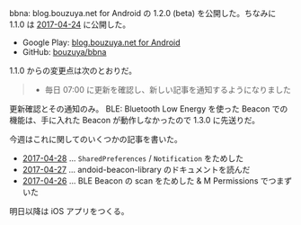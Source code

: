 bbna: blog.bouzuya.net for Android の 1.2.0 (beta) を公開した。ちなみに 1.1.0 は [2017-04-24][] に公開した。

- Google Play: [blog.bouzuya.net for Android](https://play.google.com/store/apps/details?id=net.bouzuya.blog)
- GitHub: [bouzuya/bbna][]

1.1.0 からの変更点は次のとおりだ。

> - 毎日 07:00 に更新を確認し、新しい記事を通知するようになりました

更新確認とその通知のみ。 BLE: Bluetooth Low Energy を使った Beacon での機能は、手に入れた Beacon が動作しなかったので 1.3.0 に先送りだ。

今週はこれに関してのいくつかの記事を書いた。

- [2017-04-28][] ... `SharedPreferences` / `Notification` をためした
- [2017-04-27][] ... andoid-beacon-library のドキュメントを読んだ
- [2017-04-26][] ... BLE Beacon の scan をためした & M Permissions でつまずいた

明日以降は iOS アプリをつくる。

[2017-04-24]: http://blog.bouzuya.net/2017/04/24/
[2017-04-26]: http://blog.bouzuya.net/2017/04/26/
[2017-04-27]: http://blog.bouzuya.net/2017/04/27/
[2017-04-28]: http://blog.bouzuya.net/2017/04/28/
[bouzuya/bbna]: https://github.com/bouzuya/bbna
